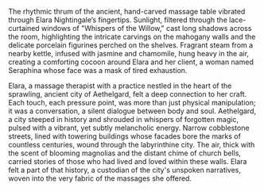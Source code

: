 The rhythmic thrum of the ancient, hand-carved massage table vibrated through Elara Nightingale’s fingertips.  Sunlight, filtered through the lace-curtained windows of "Whispers of the Willow," cast long shadows across the room, highlighting the intricate carvings on the mahogany walls and the delicate porcelain figurines perched on the shelves.  Fragrant steam from a nearby kettle, infused with jasmine and chamomile, hung heavy in the air, creating a comforting cocoon around Elara and her client, a woman named Seraphina whose face was a mask of tired exhaustion.

Elara, a massage therapist with a practice nestled in the heart of the sprawling, ancient city of Aethelgard, felt a deep connection to her craft.  Each touch, each pressure point, was more than just physical manipulation; it was a conversation, a silent dialogue between body and soul.  Aethelgard, a city steeped in history and shrouded in whispers of forgotten magic, pulsed with a vibrant, yet subtly melancholic energy.  Narrow cobblestone streets, lined with towering buildings whose facades bore the marks of countless centuries, wound through the labyrinthine city.  The air, thick with the scent of blooming magnolias and the distant chime of church bells, carried stories of those who had lived and loved within these walls.  Elara felt a part of that history, a custodian of the city's unspoken narratives, woven into the very fabric of the massages she offered.
